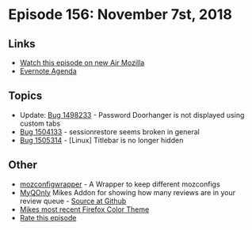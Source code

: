 # Episode 156: November 7st, 2018

## Links
* [Watch this episode on new Air Mozilla](https://onlinexperiences.com/Launch/Event.htm?ShowKey=44908&DisplayItem=E311825)
* [Evernote Agenda](https://www.evernote.com/client/snv?noteGuid=0d4e65e6-ff28-4ede-8cdd-acacb54661f1&noteKey=50dbb4e9d1b69472&sn=https%3A%2F%2Fwww.evernote.com%2Fshard%2Fs434%2Fsh%2F0d4e65e6-ff28-4ede-8cdd-acacb54661f1%2F50dbb4e9d1b69472&title=November%2B7th%252C%2B2018%2B-%2BEpisode%2B156)

## Topics
* Update: [Bug 1498233](https://bugzilla.mozilla.org/show_bug.cgi?id=1498233) - Password Doorhanger is not displayed using custom tabs
* [Bug 1504133](https://bugzilla.mozilla.org/show_bug.cgi?id=1504133) - sessionrestore seems broken in general
* [Bug 1505314](https://bugzilla.mozilla.org/show_bug.cgi?id=1505314) - 
[Linux] Titlebar is no longer hidden


## Other
* [mozconfigwrapper](https://github.com/ahal/mozconfigwrapper) - A Wrapper to keep different mozconfigs
* [MyQOnly](https://addons.mozilla.org/en-US/firefox/addon/myqonly/) Mikes Addon for showing how many reviews are in your review queue - [Source at Github](https://github.com/mikeconley/myqonly)
* [Mikes most recent Firefox Color Theme](https://color.firefox.com/?theme=XQAAAAIcAQAAAAAAAABBqYhm849SCia2CaaEGccwS-xNKlhWuMf1GDDK9CdlG87shVNGVzQTuym_qOfYLbua3E9nxN7LpROj0ykMpIgOhuZoyEKeh2-5oZj1rnplfthj5aA4gjsqRk0zLkxblhqqcHh7nWwstRQKsXL_0n4obgX7u0zhqphvdPqdXBsqLTAMT0G1jht8KKE8hhxwEXABrfUX1yZWOGxMYXATEuhOaA9UMAMyShoK1Jdh0s9OFREHlv9lF1KbM1wZPTbX3YRe0HEfJv_kMYOA)
* [Rate this episode](https://goo.gl/forms/ZGkDvnpcfjx0Psku2)
